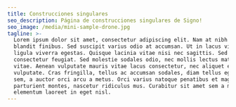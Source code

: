 ```yaml
---
title: Construcciones singulares
seo_description: Página de construcciones singulares de Signo!
seo_image: /media/mini-sample-drone.jpg
tagline: >-
  Lorem ipsum dolor sit amet, consectetur adipiscing elit. Nam at nibh et ligula
  blandit finibus. Sed suscipit varius odio at accumsan. Ut in lacus vitae
  ligula viverra egestas. Quisque lacinia vitae nisi nec sagittis. Sed interdum
  consectetur feugiat. Sed molestie sodales odio, nec mollis lectus mattis
  vitae. Aenean vulputate mauris vitae lacus consectetur, nec aliquet eros
  vulputate. Cras fringilla, tellus ac accumsan sodales, diam tellus egestas
  sem, a auctor orci arcu a metus. Orci varius natoque penatibus et magnis dis
  parturient montes, nascetur ridiculus mus. Curabitur sit amet sem a massa
  elementum laoreet in eget nisl.
---
```


